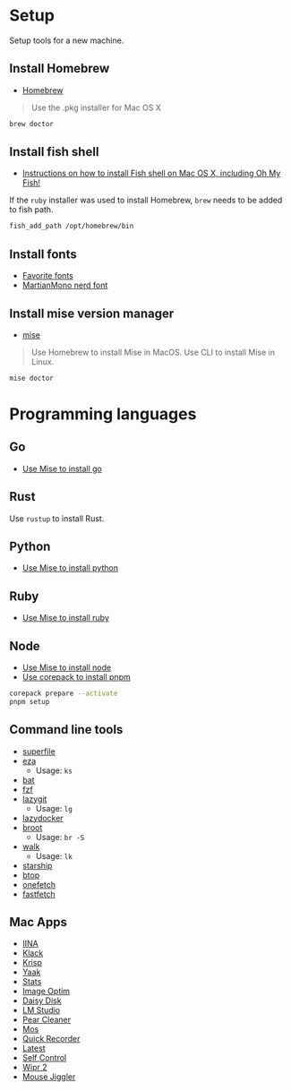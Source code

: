 # Setup

Setup tools for a new machine.

## Install Homebrew

- [Homebrew](https://brew.sh/)

> Use the .pkg installer for Mac OS X

```bash
brew doctor
```

## Install fish shell

- [Instructions on how to install Fish shell on Mac OS X, including Oh My Fish!](https://gist.github.com/martelogan/97cfc998ade51b6dcf55423bbd50917c)

If the `ruby` installer was used to install Homebrew, `brew` needs to be added to fish path.

```bash
fish_add_path /opt/homebrew/bin
```

## Install fonts

- [Favorite fonts](https://gist.github.com/Joker666/344be44b6f397cba59645b205085bcd4)
- [MartianMono nerd font](https://github.com/ryanoasis/nerd-fonts/releases/download/v3.2.1/MartianMono.zip)

## Install mise version manager

- [mise](https://mise.jdx.dev/)

> Use Homebrew to install Mise in MacOS.
> Use CLI to install Mise in Linux.

```bash
mise doctor
```

# Programming languages

## Go

- [Use Mise to install go](https://mise.jdx.dev/lang/go.html)

## Rust

Use `rustup` to install Rust.

## Python

- [Use Mise to install python](https://mise.jdx.dev/lang/python.html)

## Ruby

- [Use Mise to install ruby](https://mise.jdx.dev/lang/ruby.html)

## Node

- [Use Mise to install node](https://mise.jdx.dev/lang/node.html)
- [Use corepack to install pnpm](https://pnpm.io/installation#using-corepack)

```bash
corepack prepare --activate
pnpm setup
```

## Command line tools

- [superfile](https://github.com/yorukot/superfile)
- [eza](https://github.com/eza-community/eza)
  - Usage: `ks`
- [bat](https://github.com/sharkdp/bat)
- [fzf](https://junegunn.github.io/fzf/)
- [lazygit](https://github.com/jesseduffield/lazygit)
  - Usage: `lg`
- [lazydocker](https://github.com/jesseduffield/lazydocker)
- [broot](https://github.com/Canop/broot)
  - Usage: `br -S`
- [walk](https://github.com/antonmedv/walk)
  - Usage: `lk`
- [starship](https://github.com/starship/starship)
- [btop](https://github.com/aristocratos/btop)
- [onefetch](https://github.com/o2sh/onefetch)
- [fastfetch](https://github.com/fastfetch-cli/fastfetch)

## Mac Apps

- [IINA](https://iina.io)
- [Klack](https://tryklack.com)
- [Krisp](https://krisp.ai)
- [Yaak](https://yaak.app)
- [Stats](https://github.com/exelban/stats)
- [Image Optim](https://imageoptim.com)
- [Daisy Disk](https://daisydiskapp.com)
- [LM Studio](https://lmstudio.ai/)
- [Pear Cleaner](https://itsalin.com/appInfo/?id=pearcleaner)
- [Mos](https://mos.caldis.me)
- [Quick Recorder](https://lihaoyun6.github.io/quickrecorder)
- [Latest](https://max.codes/latest)
- [Self Control](https://selfcontrolapp.com)
- [Wipr 2](https://apps.apple.com/us/app/wipr-2/id1662217862)
- [Mouse Jiggler](https://apps.apple.com/us/app/mouse-jiggler-mouse-mover/id6740313656?mt=12)

